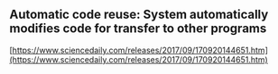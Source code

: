 ## Automatic code reuse: System automatically modifies code for transfer to other programs
  
  [https://www.sciencedaily.com/releases/2017/09/170920144651.htm](https://www.sciencedaily.com/releases/2017/09/170920144651.htm)